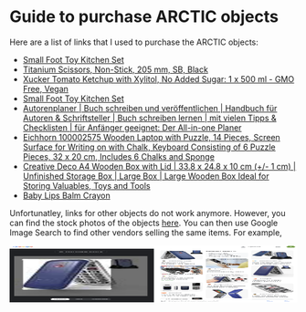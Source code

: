 # Guide to purchase ARCTIC objects

Here are a list of links that I used to purchase the ARCTIC objects:

- [Small Foot Toy Kitchen Set](https://www.amazon.de/-/en/dp/B0756C59FR?ref=ppx_yo2ov_dt_b_fed_asin_title&th=1)
- [Titanium Scissors, Non-Stick, 205 mm, SB, Black](https://www.amazon.de/-/en/dp/B00P1F7QVU?ref=ppx_yo2ov_dt_b_fed_asin_title&th=1)
- [Xucker Tomato Ketchup with Xylitol, No Added Sugar: 1 x 500 ml - GMO Free, Vegan](https://www.amazon.de/dp/B07YQ987P4?ref=ppx_yo2ov_dt_b_fed_asin_title)
- [Small Foot Toy Kitchen Set](https://www.amazon.de/dp/B08HK7ZDYL?ref=ppx_yo2ov_dt_b_fed_asin_title&th=1)
- [Autorenplaner | Buch schreiben und veröffentlichen | Handbuch für Autoren & Schriftsteller | Buch schreiben lernen | mit vielen Tipps & Checklisten | für Anfänger geeignet: Der All-in-one Planer](https://www.amazon.de/dp/3966985934?ref=ppx_yo2ov_dt_b_fed_asin_title)
- [Eichhorn 100002575 Wooden Laptop with Puzzle, 14 Pieces, Screen Surface for Writing on with Chalk, Keyboard Consisting of 6 Puzzle Pieces, 32 x 20 cm, Includes 6 Chalks and Sponge](https://www.amazon.de/dp/B00BLEG3SW?ref=ppx_yo2ov_dt_b_fed_asin_title)
- [Creative Deco A4 Wooden Box with Lid | 33.8 x 24.8 x 10 cm (+/- 1 cm) | Unfinished Storage Box | Large Box | Large Wooden Box Ideal for Storing Valuables, Toys and Tools](https://www.amazon.de/dp/B075X4YHZB?ref=ppx_yo2ov_dt_b_fed_asin_title&th=1)
- [Baby Lips Balm Crayon](https://www.amazon.de/dp/B006PG68EU?ref=ppx_yo2ov_dt_b_fed_asin_title&th=1)

Unfortunatley, links for other objects do not work anymore. However, you can find the stock photos of the objects [here](stock_photos/). You can then use Google Image Search to find other vendors selling the same items. For example, 

<p align="center">
    <img src="./stock_photos/google.png" alt="Image" width="600" height="100" />
</p>


